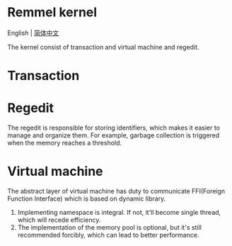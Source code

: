 Remmel kernel
=====
English | [简体中文](../zh/kernel.md)

The kernel consist of transaction and virtual machine and regedit.

# Transaction

# Regedit
The regedit is responsible for storing identifiers, which makes it easier to manage and organize them. For example, garbage collection is triggered when the memory reaches a threshold.

# Virtual machine
The abstract layer of virtual machine has duty to communicate FFI(Foreign Function Interface) which is based on dynamic library.

1. Implementing namespace is integral. If not, it'll become single thread, which will recede efficiency.
2. The implementation of the memory pool is optional, but it's still recommended forcibly, which can lead to better performance.